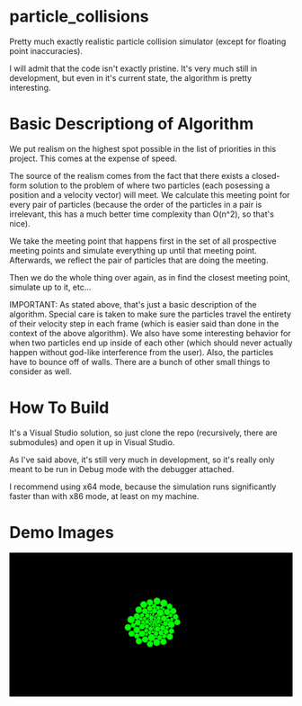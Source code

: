 # particle_collisions
Pretty much exactly realistic particle collision simulator (except for floating point inaccuracies).

I will admit that the code isn't exactly pristine. It's very much still in development, but even in it's current state, the algorithm is pretty interesting.

# Basic Descriptiong of Algorithm
We put realism on the highest spot possible in the list of priorities in this project. This comes at the expense of speed.

The source of the realism comes from the fact that there exists a closed-form solution to the problem of where two particles (each posessing a position and a velocity vector) will meet. We calculate this meeting point for every pair of particles (because the order of the particles in a pair is irrelevant, this has a much better time complexity than O(n^2), so that's nice).

We take the meeting point that happens first in the set of all prospective meeting points and simulate everything up until that meeting point. Afterwards, we reflect the pair of particles that are doing the meeting.

Then we do the whole thing over again, as in find the closest meeting point, simulate up to it, etc...

IMPORTANT: As stated above, that's just a basic description of the algorithm. Special care is taken to make sure the particles travel the entirety of their velocity step in each frame (which is easier said than done in the context of the above algorithm). We also have some interesting behavior for when two particles end up inside of each other (which should never actually happen without god-like interference from the user). Also, the particles have to bounce off of walls. There are a bunch of other small things to consider as well.

# How To Build
It's a Visual Studio solution, so just clone the repo (recursively, there are submodules) and open it up in Visual Studio.

As I've said above, it's still very much in development, so it's really only meant to be run in Debug mode with the debugger attached.

I recommend using x64 mode, because the simulation runs significantly faster than with x86 mode, at least on my machine.

# Demo Images

![demo_images/demo_0.jpg](demo_images/demo_0.jpg)
